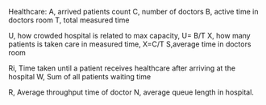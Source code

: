 Healthcare:
A, arrived patients count
C, number of doctors
B, active time in doctors room
T, total measured time

U, how crowded hospital is related to max capacity, U= B/T
X, how many patients is taken care in measured time, X=C/T
S,average time in doctors room


Ri, Time taken until a patient receives healthcare after arriving at the hospital
W, Sum of all patients waiting time

R, Average throughput time of doctor
N, average queue length in hospital.